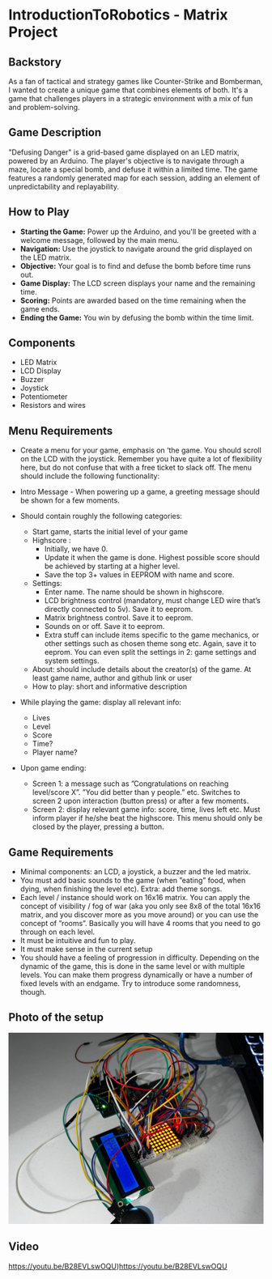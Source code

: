 # IntroductionToRobotics - Matrix Project

## Backstory

As a fan of tactical and strategy games like Counter-Strike and Bomberman, I wanted to create a unique game that combines elements of both. It's a game that challenges players in a strategic environment with a mix of fun and problem-solving.

## Game Description
"Defusing Danger" is a grid-based game displayed on an LED matrix, powered by an Arduino. The player's objective is to navigate through a maze, locate a special bomb, and defuse it within a limited time. The game features a randomly generated map for each session, adding an element of unpredictability and replayability.

## How to Play
- **Starting the Game:** Power up the Arduino, and you'll be greeted with a welcome message, followed by the main menu.
- **Navigation:** Use the joystick to navigate around the grid displayed on the LED matrix.
- **Objective:** Your goal is to find and defuse the bomb before time runs out.
- **Game Display:** The LCD screen displays your name and the remaining time.
- **Scoring:** Points are awarded based on the time remaining when the game ends.
- **Ending the Game:** You win by defusing the bomb within the time limit.

## Components
- LED Matrix 
- LCD Display 
- Buzzer
- Joystick
- Potentiometer
- Resistors and wires 

## Menu Requirements
  
- Create a menu for your game, emphasis on ‘the game. You should scroll on the LCD with the joystick. Remember you have quite a lot of flexibility here, but do not confuse that with a free ticket to slack off. The menu should include the following functionality:

- Intro Message - When powering up a game, a greeting message should be shown for a few moments.
- Should contain roughly the following categories:
    * Start game, starts the initial level of your game
    * Highscore :
      * Initially, we have 0.
      * Update it when the game is done. Highest possible score should be achieved by starting at a higher level.
      * Save the top 3+ values in EEPROM with name and score.
    * Settings:
      * Enter name. The name should be shown in highscore.
      * LCD brightness control (mandatory, must change LED wire that’s directly connected to 5v). Save it to eeprom.
      * Matrix brightness control. Save it to eeprom.
      * Sounds on or off. Save it to eeprom.
      * Extra stuff can include items specific to the game mechanics, or other settings such as chosen theme song etc. Again, save it to eeprom. You can even split the settings in 2: game
settings and system settings.
    * About: should include details about the creator(s) of the game. At least game name, author and github link or user
    * How to play: short and informative description
- While playing the game: display all relevant info:
    * Lives
    * Level
    * Score
    * Time?
    * Player name?
- Upon game ending:
    * Screen 1: a message such as ”Congratulations on reaching level/score X”. ”You did better than y people.” etc. Switches to screen 2 upon interaction (button press) or after a few moments.
    * Screen 2: display relevant game info: score, time, lives left etc. Must inform player if he/she beat the highscore. This menu should only be closed by the player, pressing a button.
 
## Game Requirements
- Minimal components: an LCD, a joystick, a buzzer and the led matrix.
- You must add basic sounds to the game (when ”eating” food, when dying, when finishing the level etc). Extra: add theme songs.
- Each level / instance should work on 16x16 matrix. You can apply the concept of visibility / fog of war (aka you only see 8x8 of the total 16x16 matrix, and you discover more as you move around) or you can use the concept of ”rooms”. Basically you will have 4 rooms that you need to go through on each level.
- It must be intuitive and fun to play.
- It must make sense in the current setup
- You should have a feeling of progression in difficulty. Depending on the dynamic of the game, this is done in the same level or with multiple levels. You can make them progress dynamically or have a number of fixed levels with an endgame. Try to introduce some randomness, though.

## Photo of the setup
![Image Alt Text](Image/matrix.jpg)

## Video
https://youtu.be/B28EVLswOQU)https://youtu.be/B28EVLswOQU

